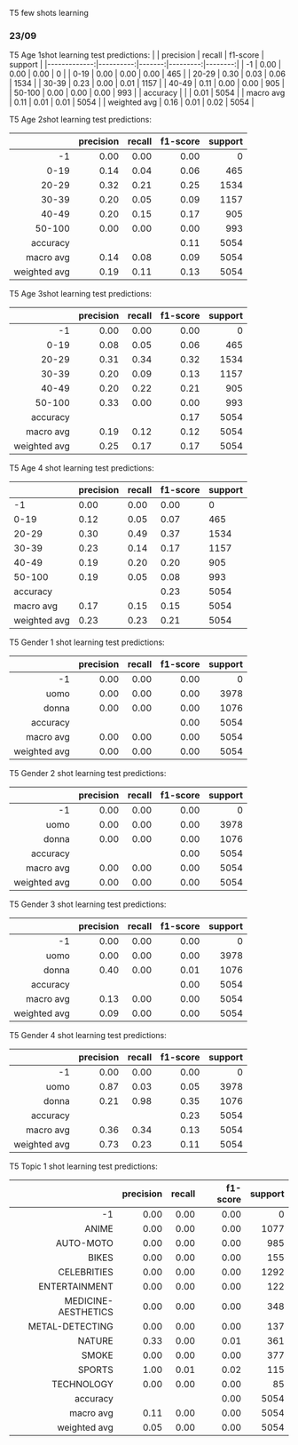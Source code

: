 T5 few shots learning

### 23/09

T5 Age 1shot learning test predictions:
|              | precision | recall | f1-score | support |
|-------------:|----------:|-------:|---------:|--------:|
|           -1 |      0.00 |   0.00 |     0.00 |       0 |
|         0-19 |      0.00 |   0.00 |     0.00 |     465 |
|        20-29 |      0.30 |   0.03 |     0.06 |    1534 |
|        30-39 |      0.23 |   0.00 |     0.01 |    1157 |
|        40-49 |      0.11 |   0.00 |     0.00 |     905 |
|       50-100 |      0.00 |   0.00 |     0.00 |     993 |
|     accuracy |           |        |     0.01 |    5054 |
|    macro avg |      0.11 |   0.01 |     0.01 |    5054 |
| weighted avg |      0.16 |   0.01 |     0.02 |    5054 |

T5 Age 2shot learning test predictions:

|              | precision | recall | f1-score | support |
|-------------:|----------:|-------:|---------:|--------:|
|           -1 |      0.00 |   0.00 |     0.00 |       0 |
|         0-19 |      0.14 |   0.04 |     0.06 |     465 |
|        20-29 |      0.32 |   0.21 |     0.25 |    1534 |
|        30-39 |      0.20 |   0.05 |     0.09 |    1157 |
|        40-49 |      0.20 |   0.15 |     0.17 |     905 |
|       50-100 |      0.00 |   0.00 |     0.00 |     993 |
|     accuracy |           |        |     0.11 |    5054 |
|    macro avg |      0.14 |   0.08 |     0.09 |    5054 |
| weighted avg |      0.19 |   0.11 |     0.13 |    5054 |

T5 Age 3shot learning test predictions:

|              | precision | recall | f1-score | support |
|-------------:|----------:|-------:|---------:|--------:|
|           -1 |      0.00 |   0.00 |     0.00 |       0 |
|         0-19 |      0.08 |   0.05 |     0.06 |     465 |
|        20-29 |      0.31 |   0.34 |     0.32 |    1534 |
|        30-39 |      0.20 |   0.09 |     0.13 |    1157 |
|        40-49 |      0.20 |   0.22 |     0.21 |     905 |
|       50-100 |      0.33 |   0.00 |     0.00 |     993 |
|     accuracy |           |        |     0.17 |    5054 |
|    macro avg |      0.19 |   0.12 |     0.12 |    5054 |
| weighted avg |      0.25 |   0.17 |     0.17 |    5054 |

T5 Age 4 shot learning test predictions:

|              | precision | recall | f1-score | support |
|--------------|-----------|--------|----------|---------|
| -1           | 0.00      | 0.00   | 0.00     | 0       |
| 0-19         | 0.12      | 0.05   | 0.07     | 465     |
| 20-29        | 0.30      | 0.49   | 0.37     | 1534    |
| 30-39        | 0.23      | 0.14   | 0.17     | 1157    |
| 40-49        | 0.19      | 0.20   | 0.20     | 905     |
| 50-100       | 0.19      | 0.05   | 0.08     | 993     |
| accuracy     |           |        | 0.23     | 5054    |
| macro avg    | 0.17      | 0.15   | 0.15     | 5054    |
| weighted avg | 0.23      | 0.23   | 0.21     | 5054    |

T5 Gender 1 shot learning test predictions:

|              | precision | recall | f1-score | support |
|-------------:|----------:|-------:|---------:|--------:|
|           -1 |      0.00 |   0.00 |     0.00 |       0 |
|         uomo |      0.00 |   0.00 |     0.00 |    3978 |
|        donna |      0.00 |   0.00 |     0.00 |    1076 |
|     accuracy |           |        |     0.00 |    5054 |
|    macro avg |      0.00 |   0.00 |     0.00 |    5054 |
| weighted avg |      0.00 |   0.00 |     0.00 |    5054 |

T5 Gender 2 shot learning test predictions:

|              | precision | recall | f1-score | support |
|-------------:|----------:|-------:|---------:|--------:|
|           -1 |      0.00 |   0.00 |     0.00 |       0 |
|         uomo |      0.00 |   0.00 |     0.00 |    3978 |
|        donna |      0.00 |   0.00 |     0.00 |    1076 |
|     accuracy |           |        |     0.00 |    5054 |
|    macro avg |      0.00 |   0.00 |     0.00 |    5054 |
| weighted avg |      0.00 |   0.00 |     0.00 |    5054 |

T5 Gender 3 shot learning test predictions:

|              | precision | recall | f1-score | support |
|-------------:|----------:|-------:|---------:|--------:|
|           -1 |      0.00 |   0.00 |     0.00 |       0 |
|         uomo |      0.00 |   0.00 |     0.00 |    3978 |
|        donna |      0.40 |   0.00 |     0.01 |    1076 |
|     accuracy |           |        |     0.00 |    5054 |
|    macro avg |      0.13 |   0.00 |     0.00 |    5054 |
| weighted avg |      0.09 |   0.00 |     0.00 |    5054 |

T5 Gender 4 shot learning test predictions:

|              | precision | recall | f1-score | support |
|-------------:|----------:|-------:|---------:|--------:|
|           -1 |      0.00 |   0.00 |     0.00 |       0 |
|         uomo |      0.87 |   0.03 |     0.05 |    3978 |
|        donna |      0.21 |   0.98 |     0.35 |    1076 |
|     accuracy |           |        |     0.23 |    5054 |
|    macro avg |      0.36 |   0.34 |     0.13 |    5054 |
| weighted avg |      0.73 |   0.23 |     0.11 |    5054 |

T5 Topic 1 shot learning test predictions:

|                     | precision | recall | f1-score | support |
|--------------------:|----------:|-------:|---------:|--------:|
|                  -1 |      0.00 |   0.00 |     0.00 |       0 |
|               ANIME |      0.00 |   0.00 |     0.00 |    1077 |
|           AUTO-MOTO |      0.00 |   0.00 |     0.00 |     985 |
|               BIKES |      0.00 |   0.00 |     0.00 |     155 |
|         CELEBRITIES |      0.00 |   0.00 |     0.00 |    1292 |
|       ENTERTAINMENT |      0.00 |   0.00 |     0.00 |     122 |
| MEDICINE-AESTHETICS |      0.00 |   0.00 |     0.00 |     348 |
|     METAL-DETECTING |      0.00 |   0.00 |     0.00 |     137 |
|              NATURE |      0.33 |   0.00 |     0.01 |     361 |
|               SMOKE |      0.00 |   0.00 |     0.00 |     377 |
|              SPORTS |      1.00 |   0.01 |     0.02 |     115 |
|          TECHNOLOGY |      0.00 |   0.00 |     0.00 |      85 |
|            accuracy |           |        |     0.00 |    5054 |
|           macro avg |      0.11 |   0.00 |     0.00 |    5054 |
|        weighted avg |      0.05 |   0.00 |     0.00 |    5054 |
